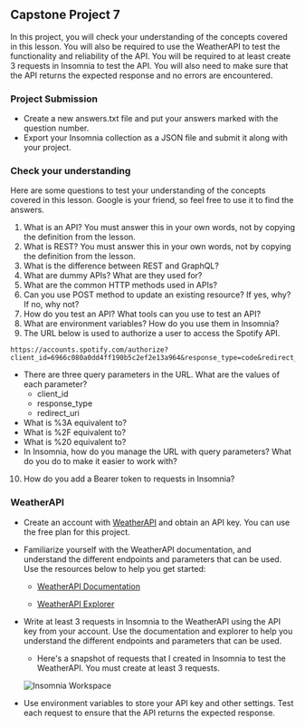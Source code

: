 ## Capstone Project 7

In this project, you will check your understanding of the concepts covered in this lesson. You will also be required to use the WeatherAPI to test the functionality and reliability of the API. You will be required to at least create 3 requests in Insomnia to test the API. You will also need to make sure that the API returns the expected response and no errors are encountered.

### Project Submission

- Create a new answers.txt file and put your answers marked with the question number.
- Export your Insomnia collection as a JSON file and submit it along with your project.

### Check your understanding

Here are some questions to test your understanding of the concepts covered in this lesson. Google is your friend, so feel free to use it to find the answers.

1. What is an API? You must answer this in your own words, not by copying the definition from the lesson.
2. What is REST? You must answer this in your own words, not by copying the definition from the lesson.
3. What is the difference between REST and GraphQL?
4. What are dummy APIs? What are they used for?
5. What are the common HTTP methods used in APIs?
6. Can you use POST method to update an existing resource? If yes, why? If no, why not?
7. How do you test an API? What tools can you use to test an API?
8. What are environment variables? How do you use them in Insomnia?
9. The URL below is used to authorize a user to access the Spotify API.

```
https://accounts.spotify.com/authorize?client_id=6966c080a0dd4ff190b5c2ef2e13a964&response_type=code&redirect_uri=http%3A%2F%2Flocalhost%3A8080
```

- There are three query parameters in the URL. What are the values of each parameter?
  - client_id
  - response_type
  - redirect_uri
- What is %3A equivalent to?
- What is %2F equivalent to?
- What is %20 equivalent to?
- In Insomnia, how do you manage the URL with query parameters? What do you do to make it easier to work with?

10. How do you add a Bearer token to requests in Insomnia?

### WeatherAPI

- Create an account with [WeatherAPI](https://www.weatherapi.com/) and obtain an API key. You can use the free plan for this project.

- Familiarize yourself with the WeatherAPI documentation, and understand the different endpoints and parameters that can be used. Use the resources below to help you get started:

  - [WeatherAPI Documentation](https://www.weatherapi.com/docs/)

  - [WeatherAPI Explorer](https://www.weatherapi.com/api-explorer.aspx)

- Write at least 3 requests in Insomnia to the WeatherAPI using the API key from your account. Use the documentation and explorer to help you understand the different endpoints and parameters that can be used.

  - Here's a snapshot of requests that I created in Insomnia to test the WeatherAPI. You must create at least 3 requests.

  ![Insomnia Workspace](https://media1-production-mightynetworks.imgix.net/asset/54247302/capstone-insomnia-snapshot.png?ixlib=rails-4.2.0&fm=jpg&q=75&auto=format&w=1400&h=1400&fit=max&impolicy=ResizeCrop&constraint=downsize&aspect=fit)

- Use environment variables to store your API key and other settings. Test each request to ensure that the API returns the expected response.
